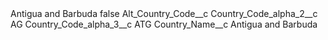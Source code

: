 <?xml version="1.0" encoding="UTF-8"?>
<CustomMetadata xmlns="http://soap.sforce.com/2006/04/metadata" xmlns:xsi="http://www.w3.org/2001/XMLSchema-instance" xmlns:xsd="http://www.w3.org/2001/XMLSchema">
    <label>Antigua and Barbuda</label>
    <protected>false</protected>
    <values>
        <field>Alt_Country_Code__c</field>
        <value xsi:nil="true"/>
    </values>
    <values>
        <field>Country_Code_alpha_2__c</field>
        <value xsi:type="xsd:string">AG</value>
    </values>
    <values>
        <field>Country_Code_alpha_3__c</field>
        <value xsi:type="xsd:string">ATG</value>
    </values>
    <values>
        <field>Country_Name__c</field>
        <value xsi:type="xsd:string">Antigua and Barbuda</value>
    </values>
</CustomMetadata>
